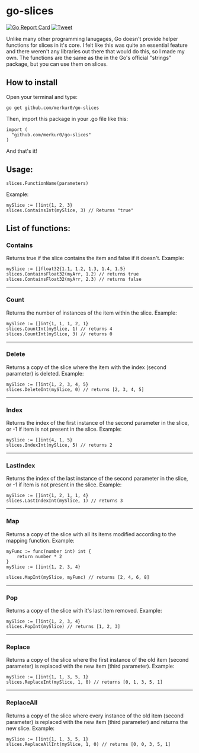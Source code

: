# go-slices 
[![Go Report Card](https://goreportcard.com/badge/github.com/merkur0/go-slices)](https://goreportcard.com/report/github.com/merkur0/go-slices)
[![Tweet](https://img.shields.io/twitter/url/http/shields.io.svg?style=social)](https://twitter.com/intent/tweet?text=Check%20out%20this%20library%20that%20makes%20your%20life%20easier%20when%20working%20with%20slices%20in%20Go!&url=https://github.com/merkur0/go-slices)

Unlike many other programming lanugages, Go doesn't provide helper functions for slices in it's core. I felt like this was quite an essential feature and there weren't any libraries out there that would do this, so I made my own. The functions are the same as the in the Go's official "strings" package, but you can use them on slices.


## How to install
Open your terminal and type:
```
go get github.com/merkur0/go-slices
```
Then, import this package in your .go file like this:
```
import (
  "github.com/merkur0/go-slices"
)
```
And that's it!

## Usage:
```
slices.FunctionName(parameters)
```  
  
Example:
```
mySlice := []int{1, 2, 3}
slices.ContainsInt(mySlice, 3) // Returns "true"
```


## List of functions:

### Contains
Returns true if the slice contains the item and false if it doesn't.
Example:
```
mySlice := []float32{1.1, 1.2, 1.3, 1.4, 1.5}
slices.ContainsFloat32(myArr, 1.2) // returns true
slices.ContainsFloat32(myArr, 2.3) // returns false
```

---

### Count
Returns the number of instances of the item within the slice.
Example:
```
mySlice := []int{1, 1, 1, 2, 1}
slices.CountInt(mySlice, 1) // returns 4
slices.CountInt(mySlice, 3) // returns 0
```

---

### Delete
Returns a copy of the slice where the item with the index (second parameter) is deleted.
Example:
```
mySlice := []int{1, 2, 3, 4, 5}
slices.DeleteInt(mySlice, 0) // returns [2, 3, 4, 5]
```

---

### Index
Returns the index of the first instance of the second parameter in the slice, or -1 if item is not present in the slice.
Example:
```
mySlice := []int{4, 1, 5}
slices.IndexInt(mySlice, 5) // returns 2
```

---

### LastIndex
Returns the index of the last instance of the second parameter in the slice, or -1 if item is not present in the slice.
Example:
```
mySlice := []int{1, 2, 1, 1, 4}
slices.LastIndexInt(mySlice, 1) // returns 3
```

---

### Map
Returns a copy of the slice with all its items modified according to the mapping function.
Example:
```
myFunc := func(number int) int {
    return number * 2
}
mySlice := []int{1, 2, 3, 4}

slices.MapInt(mySlice, myFunc) // returns [2, 4, 6, 8]
```

---

### Pop
Returns a copy of the slice with it's last item removed.
Example:
```
mySlice := []int{1, 2, 3, 4}
slices.PopInt(mySlice) // returns [1, 2, 3]
```

---

### Replace
Returns a copy of the slice where the first instance of the old item (second parameter) is replaced with the new item (third parameter).
Example:
```
mySlice := []int{1, 1, 3, 5, 1}
slices.ReplaceInt(mySlice, 1, 0) // returns [0, 1, 3, 5, 1]
```

---

### ReplaceAll
Returns a copy of the slice where every instance of the old item (second parameter) is replaced with the new item (third parameter) and returns the new slice.
Example:
```
mySlice := []int{1, 1, 3, 5, 1}
slices.ReplaceAllInt(mySlice, 1, 0) // returns [0, 0, 3, 5, 1]
```